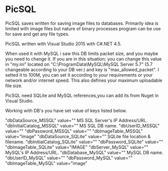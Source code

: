# PicSQL
PicSQL saves written for saving image files to databases. Primarily idea is limited with image files but nature of binary processes 
program can be use for save and get any file types. 

PicSQL written with Visual Studio 2015 with C#.NET 4.5.

When used it with MySQL i saw this DB limits packet size, and you maybe you need to change it. If you are in this situation;
you can change this value in "my.ini" located on "C:\ProgramData\MySQL\MySQL Server 5.7" (5.7 changeable according to your DB ver.) and 
key is "max_allowed_packet". I setted it to 100M, you can set it according to your requirements or your network and/or internet speed.
This also defines your maximum uploadable file size.

PicSQL need SQLite and MySQL references,you can add its from Nuget in Visual Studio.

Working with DB's you have set value of keys listed below.

"dbDataSource_MSSQL" value=""       MS SQL Server's IP Address/URL.
"dbInitialCatalog_MSSQL" value=""   MS SQL DB name.
"dbUserID_MSSQL" value=""
"dbPassword_MSSQL" value=""
"dbImageTable_MSSQL" value="Image"
"dbDataSource_SQLite" value=""      SQLite file location & filename.
"dbInitialCatalog_SQLite" value=""
"dbPassword_SQLite" value=""
"dbImageTable_SQLite" value="IMAGE"
"dbServer_MySQL" value=""           MySQL's IP Address/URL.
"dbDatabase_MySQL" value=""         MySQL DB name.
"dbUserID_MySQL" value=""
"dbPassword_MySQL" value=""
"dbImageTable_MySQL" value="image"

